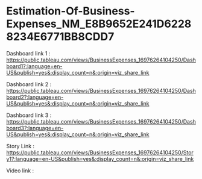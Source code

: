 # Estimation-Of-Business-Expenses_NM_E8B9652E241D62288234E6771BB8CDD7

Dashboard link 1 :
    https://public.tableau.com/views/BusinessExpenses_16976264104250/Dashboard1?:language=en-US&publish=yes&:display_count=n&:origin=viz_share_link

Dashboard link 2 :
    https://public.tableau.com/views/BusinessExpenses_16976264104250/Dashboard2?:language=en-US&publish=yes&:display_count=n&:origin=viz_share_link

Dashboard link 3 :
    https://public.tableau.com/views/BusinessExpenses_16976264104250/Dashboard3?:language=en-US&publish=yes&:display_count=n&:origin=viz_share_link

Story Link :
    https://public.tableau.com/views/BusinessExpenses_16976264104250/Story1?:language=en-US&publish=yes&:display_count=n&:origin=viz_share_link

Video link :
    
    
